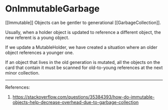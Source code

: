 # OnImmutableGarbage

[[Immutable]] Objects can be gentler to generational [[GarbageCollection]].

Usually,  when a holder object is updated to reference a different object, the new referent is a young object.

If we update a MutableHolder, we have created a situation where an older object references a younger one.

If an object that lives in the old generation is mutated, all the objects on the card that contain it must be scanned for old-to-young references at the next minor collection.

___

References:

1. <https://stackoverflow.com/questions/35384393/how-do-immutable-objects-help-decrease-overhead-due-to-garbage-collection>
